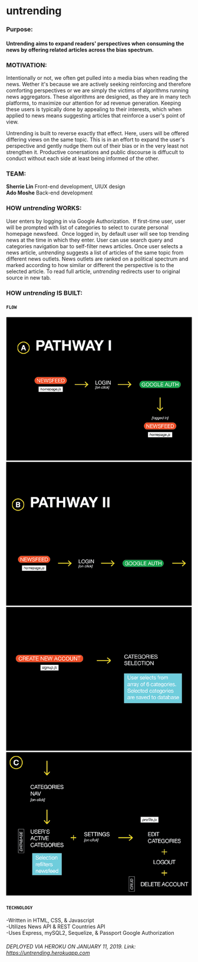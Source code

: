 
# untrending

### Purpose:

#### Untrending aims to expand readers' perspectives when consuming the news by offering related articles across the bias spectrum.

### MOTIVATION: 

Intentionally or not, we often get pulled into a media bias when reading the news. Wether it's because we are actively seeking reinforcing and therefore comforting perspectives or we are simply the victims of algorithms running news aggregators. These algorithms are designed, as they are in many tech platforms, to maximize our attention for ad revenue generation. Keeping these users is typically done by appealing to their interests, which when applied to news means suggesting articles that reinforce a user's point of view. 

Untrending is built to reverse exactly that effect. Here, users will be offered differing views on the same topic. This is in an effort to expand the user's perspective and gently nudge them out of their bias or in the very least not strengthen it. Productive conersations and public discourse is diffucult to conduct without each side at least being informed of the other.

### TEAM:

**Sherrie Lin** Front-end development, UIUX design<br/>
**Ado Moshe** Back-end development<br/>

### HOW *untrending* WORKS:

User enters by logging in via Google Authorization. 
If first-time user, user will be prompted with list of categories to select to curate personal homepage newsfeed. 
Once logged in, by default user will see top trending news at the time in which they enter. User can use search query and categories navigation bar to self-filter news articles.
Once user selects a news article, *untrending* suggests a list of articles of the same topic from different news outlets. News outlets are ranked on a political spectrum and marked according to how similar or different the perspective is to the selected article.
To read full article, *untrending* redirects user to original source in new tab.

### HOW *untrending* IS BUILT: 

#### `FLOW`

![Flow 1](public/assets/rmflow1.png)
![Flow 2](public/assets/rmflow2.png)
![Flow 3](public/assets/rmflow3.png)
![Flow 4](public/assets/rmflow4.png)

#### `TECHNOLOGY`

-Written in HTML, CSS, & Javascript<br/>
-Utilizes News API & REST Countries API<br/>
-Uses Express, mySQL2, Sequelize, & Passport Google Authorization

###### DEPLOYED VIA HEROKU ON JANUARY 11, 2019. Link: https://untrending.herokuapp.com






